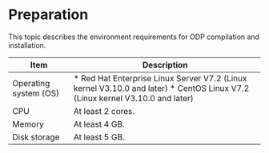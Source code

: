 Preparation 
================================

This topic describes the environment requirements for ODP compilation and installation. 


|         Item          |                                                                                                                   Description                                                                                                                    |
|-----------------------|--------------------------------------------------------------------------------------------------------------------------------------------------------------------------------------------------------------------------------------------------|
| Operating system (OS) | *  Red Hat Enterprise Linux Server V7.2 (Linux kernel V3.10.0 and later)    <!-- --> * CentOS Linux V7.2 (Linux kernel V3.10.0 and later)    |
| CPU                   | At least 2 cores.                                                                                                                                                                                                                                |
| Memory                | At least 4 GB.                                                                                                                                                                                                                                   |
| Disk storage          | At least 5 GB.                                                                                                                                                                                                                                   |


